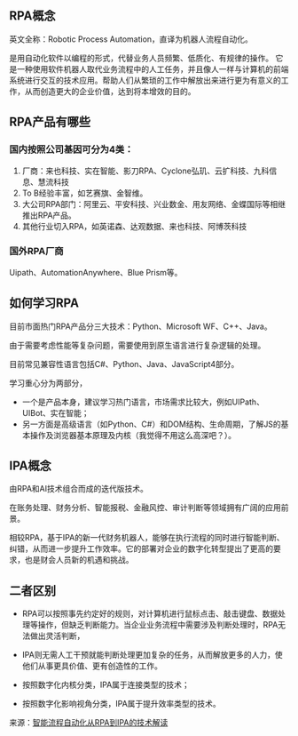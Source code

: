 ## RPA概念

英文全称：Robotic Process Automation，直译为机器人流程自动化。

是用自动化软件以编程的形式，代替业务人员频繁、低质化、有规律的操作。
它是一种使用软件机器人取代业务流程中的人工任务，并且像人一样与计算机的前端系统进行交互的技术应用。帮助人们从繁琐的工作中解放出来进行更为有意义的工作，从而创造更大的企业价值，达到将本增效的目的。

## RPA产品有哪些

### 国内按照公司基因可分为4类：

1. 厂商：来也科技、实在智能、影刀RPA、Cyclone弘玑、云扩科技、九科信息、慧流科技
2. To B经验丰富，如艺赛旗、金智维。
3. 大公司RPA部门：阿里云、平安科技、兴业数金、用友网络、金蝶国际等相继推出RPA产品。
4. 其他行业切入RPA，如英诺森、达观数据、来也科技、阿博茨科技

### 国外RPA厂商

Uipath、AutomationAnywhere、Blue Prism等。

## 如何学习RPA

目前市面热门RPA产品分三大技术：Python、Microsoft WF、C++、Java。

由于需要考虑性能等复杂问题，需要使用到原生语言进行复杂逻辑的处理。

目前常见兼容性语言包括C#、Python、Java、JavaScript4部分。

学习重心分为两部分，

* 一个是产品本身，建议学习热门语言，市场需求比较大，例如UIPath、UIBot、实在智能；
* 另一方面是高级语言（如Python、C#）和DOM结构、生命周期，了解JS的基本操作及浏览器基本原理及内核（我觉得不用这么高深吧？）。

## IPA概念

由RPA和AI技术组合而成的迭代版技术。

在账务处理、财务分析、智能报税、金融风控、审计判断等领域拥有广阔的应用前景。

相较RPA，基于IPA的新一代财务机器人，能够在执行流程的同时进行智能判断、纠错，从而进一步提升工作效率。它的部署对企业的数字化转型提出了更高的要求，也是财会人员新的机遇和挑战。

## 二者区别

* RPA可以按照事先约定好的规则，对计算机进行鼠标点击、敲击键盘、数据处理等操作，但缺乏判断能力。当企业业务流程中需要涉及判断处理时，RPA无法做出灵活判断，
* IPA则无需人工干预就能判断处理更加复杂的任务，从而解放更多的人力，使他们从事更具价值、更有创造性的工作。

* 按照数字化内核分类，IPA属于连接类型的技术；
* 按照数字化影响视角分类，IPA属于提升效率类型的技术。

来源：[智能流程自动化从RPA到IPA的技术解读](https://zhuanlan.zhihu.com/p/558025613?utm_id=0)